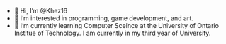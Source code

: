 - 👋 Hi, I’m @Khez16
- 👀 I’m interested in programming, game development, and art.
- 🌱 I’m currently learning Computer Sceince at the University of Ontario Institue of Technology. I am currently in my third year of University.

<!---
Khez16/Khez16 is a ✨ special ✨ repository because its `README.md` (this file) appears on your GitHub profile.
You can click the Preview link to take a look at your changes.
--->
